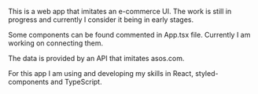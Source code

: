 This is a web app that imitates an e-commerce UI. The work is still in progress and currently I consider it being in early stages.

Some components can be found commented in App.tsx file. Currently I am working on connecting them.

The data is provided by an API that imitates asos.com.

For this app I am using and developing my skills in React, styled-components and TypeScript.
